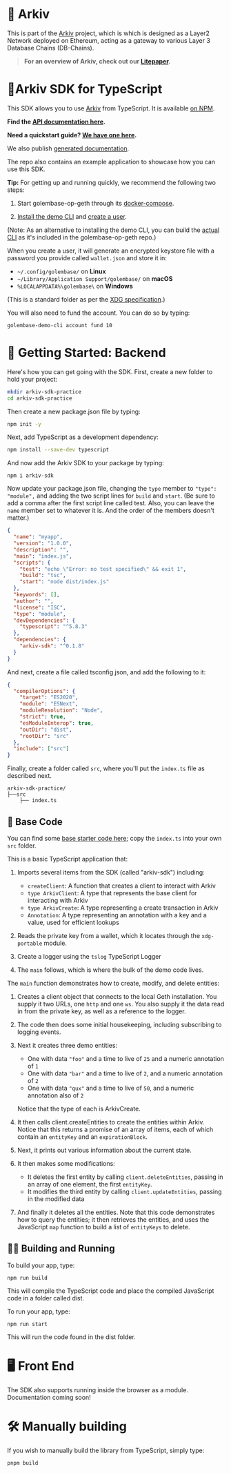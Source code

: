 # 🚀 Arkiv

This is part of the [Arkiv](https://github.com/Arkiv-Network) project, which is which is designed as a Layer2 Network deployed on Ethereum, acting as a gateway to various Layer 3 Database Chains (DB-Chains).

> **For an overview of Arkiv, check out our [Litepaper](https://arkiv.network/pdf/ARKIV_Litepaper_blue.pdf).**

# 🌌Arkiv SDK for TypeScript

This SDK allows you to use [Arkiv](https://github.com/Arkiv-Network) from TypeScript. It is available [on NPM](https://www.npmjs.com/package/arkiv-sdk).

**Find the [API documentation here](https://golem-base.github.io/documentation/typescript/api/api/).**

**Need a quickstart guide? [We have one here](https://golem-base.github.io/documentation/overview/quickstart_ts/).**

We also publish [generated documentation](https://arkiv-network.github.io/arkiv-sdk-js/).

The repo also contains an example application to showcase how you can use this SDK.

**Tip:** For getting up and running quickly, we recommend the following two steps:

1. Start golembase-op-geth through its [docker-compose](https://github.com/Golem-Base/golembase-op-geth/blob/main/RUN_LOCALLY.md).

2. [Install the demo CLI](https://github.com/Golem-Base/golembase-demo-cli?tab=readme-ov-file#installation) and [create a user](https://github.com/Golem-Base/golembase-demo-cli?tab=readme-ov-file#quickstart).

(Note: As an alternative to installing the demo CLI, you can build the [actual CLI](https://github.com/Golem-Base/golembase-op-geth/blob/main/cmd/golembase/README.md) as it's included in the golembase-op-geth repo.)

When you create a user, it will generate an encrypted keystore file with a password you provide called `wallet.json` and store it in:

- `~/.config/golembase/` on **Linux**
- `~/Library/Application Support/golembase/` on **macOS**
- `%LOCALAPPDATA%\golembase\` on **Windows**

(This is a standard folder as per the [XDG specification](https://specifications.freedesktop.org/basedir-spec/latest/).)

You will also need to fund the account. You can do so by typing:

```
golembase-demo-cli account fund 10
```

# 🧭 Getting Started: Backend

Here's how you can get going with the SDK. First, create a new folder to hold your project:

```bash
mkdir arkiv-sdk-practice
cd arkiv-sdk-practice
```

Then create a new package.json file by typing:

```bash
npm init -y
```

Next, add TypeScript as a development dependency:

```bash
npm install --save-dev typescript
```

And now add the Arkiv SDK to your package by typing:

```
npm i arkiv-sdk
```

Now update your package.json file, changing the `type` member to `"type": "module",` and adding the two script lines for `build` and `start`. (Be sure to add a comma after the first script line called test. Also, you can leave the `name` member set to whatever it is. And the order of the members doesn't matter.)

```json
{
  "name": "myapp",
  "version": "1.0.0",
  "description": "",
  "main": "index.js",
  "scripts": {
    "test": "echo \"Error: no test specified\" && exit 1",
    "build": "tsc",
    "start": "node dist/index.js"
  },
  "keywords": [],
  "author": "",
  "license": "ISC",
  "type": "module",
  "devDependencies": {
    "typescript": "^5.8.3"
  },
  "dependencies": {
    "arkiv-sdk": "^0.1.8"
  }
}

```

And next, create a file called tsconfig.json, and add the following to it:

```json
{
  "compilerOptions": {
    "target": "ES2020",
    "module": "ESNext",
    "moduleResolution": "Node",
    "strict": true,
    "esModuleInterop": true,
    "outDir": "dist",
    "rootDir": "src"
  },
  "include": ["src"]
}
```

Finally, create a folder called `src`, where you'll put the `index.ts` file as described next.

```
arkiv-sdk-practice/
├──src
    ├── index.ts
```

## 🧱 Base Code

You can find some [base starter code here](https://github.com/Arkiv-Network/arkiv-sdk-js/tree/main/example); copy the `index.ts` into your own `src` folder.

This is a basic TypeScript application that:

1. Imports several items from the SDK (called "arkiv-sdk") including:

    * `createClient`: A function that creates a client to interact with Arkiv
    * `type ArkivClient`: A type that represents the base client for interacting with Arkiv
    * `type ArkivCreate`: A type representing a create transaction in Arkiv
    * `Annotation`: A type representing an annotation with a key and a value, used for efficient lookups

2. Reads the private key from a wallet, which it locates through the `xdg-portable` module.

3. Create a logger using the `tslog` TypeScript Logger

4. The `main` follows, which is where the bulk of the demo code lives.

The `main` function demonstrates how to create, modify, and delete entities:

1. Creates a client object that connects to the local Geth installation. You supply it two URLs, one `http` and one `ws`. You also supply it the data read in from the private key, as well as a reference to the logger.

2. The code then does some initial housekeeping, including subscribing to logging events.

3. Next it creates three demo entities:

    * One with data `"foo"` and a time to live of `25` and a numeric annotation of `1`
    * One with data `"bar"` and a time to live of `2`, and a numeric annotation of `2`
    * One with data `"qux"` and a time to live of `50`, and a numeric annotation also of `2`

    Notice that the type of each is ArkivCreate.

4. It then calls client.createEntities to create the entities within Arkiv. Notice that this returns a promise of an array of items, each of which contain an `entityKey` and an `expirationBlock`.

5. Next, it prints out various information about the current state.

6. It then makes some modifications:

    * It deletes the first entity by calling `client.deleteEntities`, passing in an array of one element, the first `entityKey`.
    * It modifies the third entity by calling `client.updateEntities`, passing in the modified data

7. And finally it deletes all the entities. Note that this code demonstrates how to query the entities; it then retrieves the entities, and uses the JavaScript `map` function to build a list of `entityKeys` to delete.


## 🏃‍♂️ Building and Running

To build your app, type:

```
npm run build
```

This will compile the TypeScript code and place the compiled JavaScript code in a folder called dist.

To run your app, type:

```
npm run start
```

This will run the code found in the dist folder.

# 🖥️ Front End

The SDK also supports running inside the browser as a module. Documentation coming soon!


# 🛠️ Manually building

If you wish to manually build the library from TypeScript, simply type:

```sh
pnpm build
```
